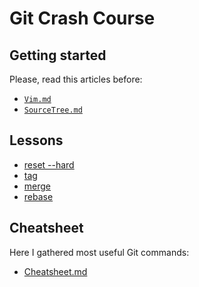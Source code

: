 # Git Crash Course

## Getting started

Please, read this articles before:

- [`Vim.md`](Vim.md)
- [`SourceTree.md`](SourceTree.md)

## Lessons

- [reset --hard](lessons/reset-hard/README.md)
- [tag](lessons/tags/README.md)
- [merge](lessons/merge/README.md)
- [rebase](lessons/rebase/README.md)

## Cheatsheet

Here I gathered most useful Git commands:  
- [Cheatsheet.md](Cheatsheet.md)
